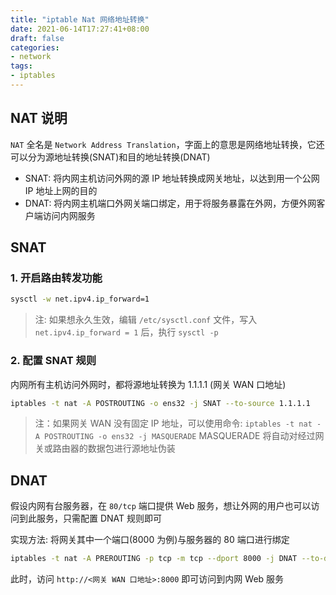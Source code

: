 ```yaml
---
title: "iptable Nat 网络地址转换"
date: 2021-06-14T17:27:41+08:00
draft: false
categories: 
- network
tags:
- iptables
---
```


## NAT 说明

`NAT` 全名是 `Network Address Translation`，字面上的意思是网络地址转换，它还可以分为源地址转换(SNAT)和目的地址转换(DNAT)

- SNAT: 将内网主机访问外网的源 IP 地址转换成网关地址，以达到用一个公网 IP 地址上网的目的
- DNAT: 将内网主机端口外网关端口绑定，用于将服务暴露在外网，方便外网客户端访问内网服务

## SNAT

### 1. 开启路由转发功能

```bash
sysctl -w net.ipv4.ip_forward=1
```

> 注: 如果想永久生效，编辑 `/etc/sysctl.conf` 文件，写入 `net.ipv4.ip_forward = 1` 后，执行 `sysctl -p`

### 2. 配置 SNAT 规则

内网所有主机访问外网时，都将源地址转换为 1.1.1.1 (网关 WAN 口地址)

```bash
iptables -t nat -A POSTROUTING -o ens32 -j SNAT --to-source 1.1.1.1
```

> 注：如果网关 WAN 没有固定 IP 地址，可以使用命令: `iptables -t nat -A POSTROUTING -o ens32 -j MASQUERADE`
> MASQUERADE 将自动对经过网关或路由器的数据包进行源地址伪装


## DNAT 

假设内网有台服务器，在 `80/tcp` 端口提供 Web 服务，想让外网的用户也可以访问到此服务，只需配置 DNAT 规则即可

实现方法: 将网关其中一个端口(8000 为例)与服务器的 80 端口进行绑定

```bash
iptables -t nat -A PREROUTING -p tcp -m tcp --dport 8000 -j DNAT --to-destination 192.168.2.100:80
```

此时，访问 `http://<网关 WAN 口地址>:8000`  即可访问到内网 Web 服务

